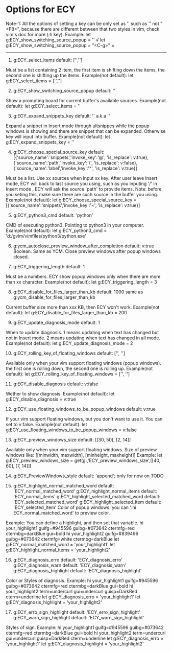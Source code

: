 Options for ECY
===============================================================================
Note-1: All the options of setting a key can be only set as '<xx>' such as '<F8>'
not "\<F8>", because there are different between that two styles in vim, check
vim's doc for more (:h key).
Example: 
  let g:ECY_show_switching_source_popup = '<C-g>'    √
  let g:ECY_show_switching_source_popup = "\<C-g>"   ×

-------------------------------------------------------------------------------

1. g:ECY_select_items
  default: ['<Tab>','<S-TAB>']

Must be a list containing 2 item, the first item is shifting down the items, 
the second one is shifting up the items.
Example(not default): 
  let g:ECY_select_items = ['<C-j>','<C-k>']



2. g:ECY_show_switching_source_popup
  default: '<Tab>'

Show a prompting board for current buffer's available sources.
Example(not default): 
  let g:ECY_select_items = '<F6>'



3. g:ECY_expand_snippets_key
  default: '<CR>' a.k.a '<Enter>'

Expand a snippet in Insert mode through ultsnippes while the popup 
windows is showing and there are snippet that can be expanded. 
Otherwise key will input into buffer.
Example(not default): 
  let g:ECY_expand_snippets_key = '<F2>'


4. g:ECY_choose_special_source_key
  default: [{'source_name':'snippets','invoke_key':'@', 'is_replace': v:true},
          {'source_name':'path','invoke_key':'/', 'is_replace': v:false},
          {'source_name':'label','invoke_key':'^', 'is_replace': v:true}]

Must be a list. Use xx sources when input xx key. After user leave Insert mode,
ECY will back to last source you using, such as you inputing '/' in Insert mode
, ECY will ask the source 'path' to provide items.
Note: before you seting this, make sure there are such source in the buffer you
using.
Example(not default): 
let g:ECY_choose_special_source_key = [{'source_name':'snippets','invoke_key':'~', 'is_replace': v:true}]



5. g:ECY_python3_cmd
  default: 'python'

CMD of executing python3. Pointing to python3 in your computer.
Example(not default): 
  let g:ECY_python3_cmd = 'd:/gvim/vimfiles/python3/python.exe'



6. g:ycm_autoclose_preview_window_after_completion
  default: v:true
Boolean. Same as YCM. Close preview windows after popup windows closed.



7. g:ECY_triggering_length
  default: 1

Must be a numbers. ECY show popup windows only when there are more 
than xx character.
Example(not default): 
  let g:ECY_triggering_length = 3



8. g:ECY_disable_for_files_larger_than_kb
  default: 1000     same as g:ycm_disable_for_files_larger_than_kb

Current buffer size more than xxx KB, then ECY won't work.
Example(not default): 
  let g:ECY_disable_for_files_larger_than_kb = 200


9. g:ECY_update_diagnosis_mode
  default: 1

When to update diagnosis.
1 means updating when text has changed but not in Insert mode.
2 means updating when text has changed in all mode.
Example(not default): 
  let g:ECY_update_diagnosis_mode = 2

10. g:ECY_rolling_key_of_floating_windows
  default: ['<C-h>', '<C-l>']

Available only when your vim support floating windows (popup windows).
the first one is rolling down, the second one is rolling up.
Example(not default): 
  let g:ECY_rolling_key_of_floating_windows = ['<C-j>', '<C-k>']


11. g:ECY_disable_diagnosis
  default: v:false

Wether to show diagnosis.
Example(not default): 
  let g:ECY_disable_diagnosis = v:true


12. g:ECY_use_floating_windows_to_be_popup_windows
  default: v:true

If your vim support floating windows, but you don't want to use it.
You can set to v:false.
Example(not default): 
  let g:ECY_use_floating_windows_to_be_popup_windows = v:false

13. g:ECY_preview_windows_size
  default: [[30, 50], [2, 14]]

Available only when your vim support floating windows.
Size of preview windows like:
[[minwidth, maxwidth], [minheight, maxheight]]
Example:
  let g:ECY_preview_windows_size = get(g:,'ECY_preview_windows_size',[[40, 60], [7, 14]])

14. g:ECY_PreviewWindows_style
  default: 'append'; only for now
on TODO

15. g:ECY_highlight_normal_matched_word   default: 'ECY_normal_matched_word'
    g:ECY_highlight_normal_items          default: 'ECY_normal_items'
    g:ECY_highlight_selected_matched_word default: 'ECY_selected_matched_word'
    g:ECY_highlight_selected_item         default: 'ECY_selected_item'
Color of popup windows.  you can ':hi ECY_normal_matched_word' to preview color.

Example:
You can define a highlight, and then set that variable.
hi your_highlight1		guifg=#945596	guibg=#073642	ctermfg=red	  ctermbg=darkBlue gui=bold
hi your_highlight2		guifg=#839496	guibg=#073642	ctermfg=white	ctermbg=darkBlue
let g:ECY_normal_matched_word    = 'your_highlight1'
let g:ECY_highlight_normal_items = 'your_highlight2'

16. g:ECY_diagnosis_erro       default: 'ECY_diagnosis_erro'
    g:ECY_diagnosis_warn       default: 'ECY_diagnosis_warn'
    g:ECY_diagnosis_highlight  default: 'ECY_diagnosis_highlight'

Color or Styles of diagnosis.
Example:
hi your_highlight1	guifg=#945596	guibg=#073642	ctermfg=red	  ctermbg=darkBlue gui=bold
hi your_highlight2  term=undercurl gui=undercurl guisp=DarkRed cterm=underline
let g:ECY_diagnosis_erro      = 'your_highlight1'
let g:ECY_diagnosis_highlight = 'your_highlight2'


17. g:ECY_erro_sign_highlight       default: 'ECY_erro_sign_highlight'
    g:ECY_warn_sign_highlight       default: 'ECY_warn_sign_highlight'

Styles of sign.
Example:
hi your_highlight1	guifg=#945596	guibg=#073642	ctermfg=red	  ctermbg=darkBlue gui=bold
hi your_highlight2  term=undercurl gui=undercurl guisp=DarkRed cterm=underline
let g:ECY_diagnosis_erro      = 'your_highlight1'
let g:ECY_diagnosis_highlight = 'your_highlight2'

